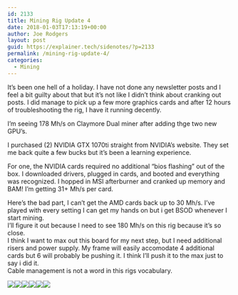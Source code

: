 ```yaml
---
id: 2133
title: Mining Rig Update 4
date: 2018-01-03T17:13:19+00:00
author: Joe Rodgers
layout: post
guid: https://explainer.tech/sidenotes/?p=2133
permalink: /mining-rig-update-4/
categories:
  - Mining
---
```

It&#8217;s been one hell of a holiday. I have not done any newsletter posts and I feel a bit guilty about that but it&#8217;s not like I didn&#8217;t think about cranking out posts. I did manage to pick up a few more graphics cards and after 12 hours of troubleshooting the rig, I have it running decently.

I&#8217;m seeing 178 Mh/s on Claymore Dual miner after adding thge two new GPU&#8217;s.

I purchased (2) NVIDIA GTX 1070ti straight from NVIDIA&#8217;s website. They set me back quite a few bucks but it&#8217;s been a learning experience.

For one, the NVIDIA cards required no additional &#8220;bios flashing&#8221; out of the box. I downloaded drivers, plugged in cards, and booted and everything was recognized. I hopped in MSI afterburner and cranked up memory and BAM! I&#8217;m getting 31+ Mh/s per card.

Here&#8217;s the bad part, I can&#8217;t get the AMD cards back up to 30 Mh/s. I&#8217;ve played with every setting I can get my hands on but i get BSOD whenever I start mining.  
I&#8217;ll figure it out because I need to see 180 Mh/s on this rig because it&#8217;s so close.  
I think I want to max out this board for my next step, but I need additional risers and power supply. My frame will easily accomodate 4 additional cards but 6 will probably be pushing it. I think I&#8217;ll push it to the max just to say i did it.  
Cable management is not a word in this rigs vocabulary.

<img class="posthaven-gallery-image" src="https://i2.wp.com/phaven-prod.s3.amazonaws.com/files/image_part/asset/1994102/n5p9prsqEA74_VSnnwHdx9rfvU8/medium_Screenshot_010318_020549_PM.jpg?resize=800%2C604&#038;ssl=1" data-posthaven-state="processed" data-medium-src="https://i2.wp.com/phaven-prod.s3.amazonaws.com/files/image_part/asset/1994102/n5p9prsqEA74_VSnnwHdx9rfvU8/medium_Screenshot_010318_020549_PM.jpg?resize=800%2C604&#038;ssl=1" data-medium-width="800" data-medium-height="604" data-large-src="https://phaven-prod.s3.amazonaws.com/files/image_part/asset/1994102/n5p9prsqEA74_VSnnwHdx9rfvU8/large_Screenshot_010318_020549_PM.jpg" data-large-width="1200" data-large-height="906" data-thumb-src="https://phaven-prod.s3.amazonaws.com/files/image_part/asset/1994102/n5p9prsqEA74_VSnnwHdx9rfvU8/thumb_Screenshot_010318_020549_PM.jpg" data-thumb-width="200" data-thumb-height="200" data-xlarge-src="https://phaven-prod.s3.amazonaws.com/files/image_part/asset/1994102/n5p9prsqEA74_VSnnwHdx9rfvU8/xlarge_Screenshot_010318_020549_PM.jpg" data-xlarge-width="1845" data-xlarge-height="1393" data-orig-src="https://phaven-prod.s3.amazonaws.com/files/image_part/asset/1994102/n5p9prsqEA74_VSnnwHdx9rfvU8/Screenshot_010318_020549_PM.jpg" data-orig-width="1845" data-orig-height="1393" data-posthaven-id="1994102" data-recalc-dims="1" /><img class="posthaven-gallery-image" src="https://i2.wp.com/phaven-prod.s3.amazonaws.com/files/image_part/asset/1994103/Uw9rKBMoBXaGd1LzNN7aizRXWkY/medium_20180103_135956.jpg?resize=800%2C604&#038;ssl=1" data-posthaven-state="processed" data-medium-src="https://phaven-prod.s3.amazonaws.com/files/image_part/asset/1994102/n5p9prsqEA74_VSnnwHdx9rfvU8/medium_Screenshot_010318_020549_PM.jpg" data-medium-width="800" data-medium-height="604" data-large-src="https://phaven-prod.s3.amazonaws.com/files/image_part/asset/1994102/n5p9prsqEA74_VSnnwHdx9rfvU8/large_Screenshot_010318_020549_PM.jpg" data-large-width="1200" data-large-height="906" data-thumb-src="https://phaven-prod.s3.amazonaws.com/files/image_part/asset/1994102/n5p9prsqEA74_VSnnwHdx9rfvU8/thumb_Screenshot_010318_020549_PM.jpg" data-thumb-width="200" data-thumb-height="200" data-xlarge-src="https://phaven-prod.s3.amazonaws.com/files/image_part/asset/1994102/n5p9prsqEA74_VSnnwHdx9rfvU8/xlarge_Screenshot_010318_020549_PM.jpg" data-xlarge-width="1845" data-xlarge-height="1393" data-orig-src="https://phaven-prod.s3.amazonaws.com/files/image_part/asset/1994102/n5p9prsqEA74_VSnnwHdx9rfvU8/Screenshot_010318_020549_PM.jpg" data-orig-width="1845" data-orig-height="1393" data-posthaven-id="1994102" data-recalc-dims="1" /><img class="posthaven-gallery-image" src="https://i2.wp.com/phaven-prod.s3.amazonaws.com/files/image_part/asset/1994104/VS2UcO6mxaxh665QvEqOuPcrCtI/medium_20180103_135951.jpg?resize=800%2C604&#038;ssl=1" data-posthaven-state="processed" data-medium-src="https://phaven-prod.s3.amazonaws.com/files/image_part/asset/1994102/n5p9prsqEA74_VSnnwHdx9rfvU8/medium_Screenshot_010318_020549_PM.jpg" data-medium-width="800" data-medium-height="604" data-large-src="https://phaven-prod.s3.amazonaws.com/files/image_part/asset/1994102/n5p9prsqEA74_VSnnwHdx9rfvU8/large_Screenshot_010318_020549_PM.jpg" data-large-width="1200" data-large-height="906" data-thumb-src="https://phaven-prod.s3.amazonaws.com/files/image_part/asset/1994102/n5p9prsqEA74_VSnnwHdx9rfvU8/thumb_Screenshot_010318_020549_PM.jpg" data-thumb-width="200" data-thumb-height="200" data-xlarge-src="https://phaven-prod.s3.amazonaws.com/files/image_part/asset/1994102/n5p9prsqEA74_VSnnwHdx9rfvU8/xlarge_Screenshot_010318_020549_PM.jpg" data-xlarge-width="1845" data-xlarge-height="1393" data-orig-src="https://phaven-prod.s3.amazonaws.com/files/image_part/asset/1994102/n5p9prsqEA74_VSnnwHdx9rfvU8/Screenshot_010318_020549_PM.jpg" data-orig-width="1845" data-orig-height="1393" data-posthaven-id="1994102" data-recalc-dims="1" /><img class="posthaven-gallery-image" src="https://i0.wp.com/phaven-prod.s3.amazonaws.com/files/image_part/asset/1994105/ztjCwX6kD-O19kpzexBr9C7ex3E/medium_20180103_135940.jpg?resize=800%2C604&#038;ssl=1" data-posthaven-state="processed" data-medium-src="https://phaven-prod.s3.amazonaws.com/files/image_part/asset/1994102/n5p9prsqEA74_VSnnwHdx9rfvU8/medium_Screenshot_010318_020549_PM.jpg" data-medium-width="800" data-medium-height="604" data-large-src="https://phaven-prod.s3.amazonaws.com/files/image_part/asset/1994102/n5p9prsqEA74_VSnnwHdx9rfvU8/large_Screenshot_010318_020549_PM.jpg" data-large-width="1200" data-large-height="906" data-thumb-src="https://phaven-prod.s3.amazonaws.com/files/image_part/asset/1994102/n5p9prsqEA74_VSnnwHdx9rfvU8/thumb_Screenshot_010318_020549_PM.jpg" data-thumb-width="200" data-thumb-height="200" data-xlarge-src="https://phaven-prod.s3.amazonaws.com/files/image_part/asset/1994102/n5p9prsqEA74_VSnnwHdx9rfvU8/xlarge_Screenshot_010318_020549_PM.jpg" data-xlarge-width="1845" data-xlarge-height="1393" data-orig-src="https://phaven-prod.s3.amazonaws.com/files/image_part/asset/1994102/n5p9prsqEA74_VSnnwHdx9rfvU8/Screenshot_010318_020549_PM.jpg" data-orig-width="1845" data-orig-height="1393" data-posthaven-id="1994102" data-recalc-dims="1" /><img class="posthaven-gallery-image" src="https://i1.wp.com/phaven-prod.s3.amazonaws.com/files/image_part/asset/1994106/NPmfJFnEOcmnWi2y6sVxAbYa_KE/medium_20180102_172207.jpg?resize=800%2C604&#038;ssl=1" data-posthaven-state="processed" data-medium-src="https://phaven-prod.s3.amazonaws.com/files/image_part/asset/1994102/n5p9prsqEA74_VSnnwHdx9rfvU8/medium_Screenshot_010318_020549_PM.jpg" data-medium-width="800" data-medium-height="604" data-large-src="https://phaven-prod.s3.amazonaws.com/files/image_part/asset/1994102/n5p9prsqEA74_VSnnwHdx9rfvU8/large_Screenshot_010318_020549_PM.jpg" data-large-width="1200" data-large-height="906" data-thumb-src="https://phaven-prod.s3.amazonaws.com/files/image_part/asset/1994102/n5p9prsqEA74_VSnnwHdx9rfvU8/thumb_Screenshot_010318_020549_PM.jpg" data-thumb-width="200" data-thumb-height="200" data-xlarge-src="https://phaven-prod.s3.amazonaws.com/files/image_part/asset/1994102/n5p9prsqEA74_VSnnwHdx9rfvU8/xlarge_Screenshot_010318_020549_PM.jpg" data-xlarge-width="1845" data-xlarge-height="1393" data-orig-src="https://phaven-prod.s3.amazonaws.com/files/image_part/asset/1994102/n5p9prsqEA74_VSnnwHdx9rfvU8/Screenshot_010318_020549_PM.jpg" data-orig-width="1845" data-orig-height="1393" data-posthaven-id="1994102" data-recalc-dims="1" /><img class="posthaven-gallery-image" src="https://i1.wp.com/phaven-prod.s3.amazonaws.com/files/image_part/asset/1994107/3KE6d8FRHBdJxfHMzgqjO4_j_e8/medium_20180102_172054.jpg?resize=800%2C604&#038;ssl=1" data-posthaven-state="processed" data-medium-src="https://phaven-prod.s3.amazonaws.com/files/image_part/asset/1994102/n5p9prsqEA74_VSnnwHdx9rfvU8/medium_Screenshot_010318_020549_PM.jpg" data-medium-width="800" data-medium-height="604" data-large-src="https://phaven-prod.s3.amazonaws.com/files/image_part/asset/1994102/n5p9prsqEA74_VSnnwHdx9rfvU8/large_Screenshot_010318_020549_PM.jpg" data-large-width="1200" data-large-height="906" data-thumb-src="https://phaven-prod.s3.amazonaws.com/files/image_part/asset/1994102/n5p9prsqEA74_VSnnwHdx9rfvU8/thumb_Screenshot_010318_020549_PM.jpg" data-thumb-width="200" data-thumb-height="200" data-xlarge-src="https://phaven-prod.s3.amazonaws.com/files/image_part/asset/1994102/n5p9prsqEA74_VSnnwHdx9rfvU8/xlarge_Screenshot_010318_020549_PM.jpg" data-xlarge-width="1845" data-xlarge-height="1393" data-orig-src="https://phaven-prod.s3.amazonaws.com/files/image_part/asset/1994102/n5p9prsqEA74_VSnnwHdx9rfvU8/Screenshot_010318_020549_PM.jpg" data-orig-width="1845" data-orig-height="1393" data-posthaven-id="1994102" data-recalc-dims="1" />